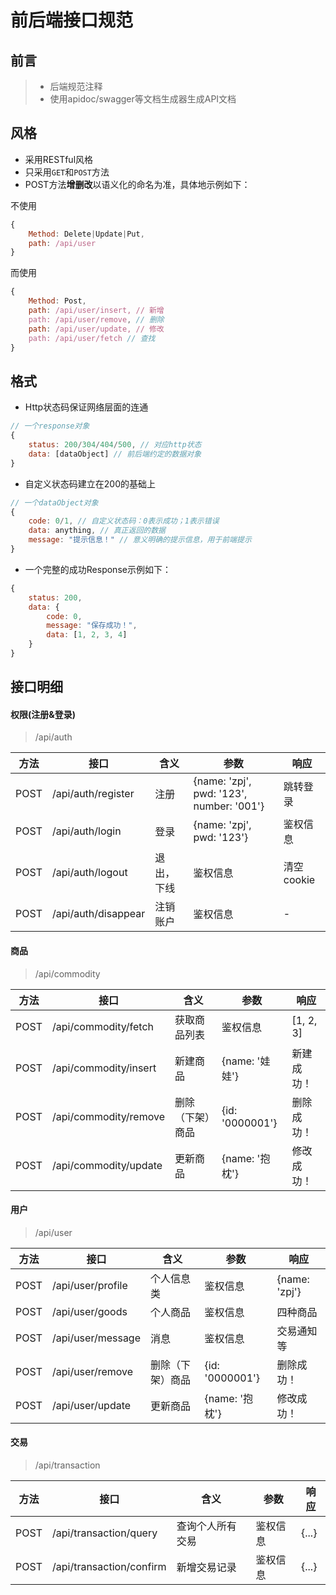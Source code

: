 # 前后端接口规范

## 前言

> * 后端规范注释
> * 使用apidoc/swagger等文档生成器生成API文档

## 风格

* 采用RESTful风格
* 只采用`GET`和`POST`方法
* POST方法**增删改**以语义化的命名为准，具体地示例如下：

不使用
```js
{
	Method: Delete|Update|Put,
	path: /api/user
}
```

而使用
```js
{
	Method: Post,
	path: /api/user/insert, // 新增
	path: /api/user/remove, // 删除
	path: /api/user/update, // 修改
	path: /api/user/fetch // 查找
}
```

## 格式
* Http状态码保证网络层面的连通
```js
// 一个response对象
{
	status: 200/304/404/500, // 对应http状态
	data: [dataObject] // 前后端约定的数据对象
}
```

* 自定义状态码建立在200的基础上
```js
// 一个dataObject对象
{
	code: 0/1, // 自定义状态码：0表示成功；1表示错误
	data: anything, // 真正返回的数据
	message: "提示信息！" // 意义明确的提示信息，用于前端提示
}
```

* 一个完整的成功Response示例如下：
```js
{
	status: 200,
	data: {
		code: 0,
		message: "保存成功！",
		data: [1, 2, 3, 4]
	}
}
```

## 接口明细

#### 权限(注册&登录)

> /api/auth

| 方法 | 接口 | 含义 | 参数 | 响应 |
| - | - | -| - | - |
| POST | /api/auth/register | 注册 | {name: 'zpj', pwd: '123', number: '001'} | 跳转登录 |
| POST | /api/auth/login | 登录 | {name: 'zpj', pwd: '123'} | 鉴权信息 |
| POST | /api/auth/logout | 退出，下线 | 鉴权信息 | 清空cookie |
| POST | /api/auth/disappear | 注销账户 | 鉴权信息 | - |

#### 商品

> /api/commodity

| 方法 | 接口 | 含义 | 参数 | 响应 |
| - | - | -| - | - |
| POST | /api/commodity/fetch | 获取商品列表 | 鉴权信息 | [1, 2, 3] |
| POST | /api/commodity/insert | 新建商品 | {name: '娃娃'} | 新建成功！ |
| POST | /api/commodity/remove | 删除（下架）商品 | {id: '0000001'} | 删除成功！ |
| POST | /api/commodity/update | 更新商品 | {name: '抱枕'} | 修改成功！ |


#### 用户

> /api/user

| 方法 | 接口 | 含义 | 参数 | 响应 |
| - | - | -| - | - |
| POST | /api/user/profile | 个人信息类 | 鉴权信息 | {name: 'zpj'} |
| POST | /api/user/goods | 个人商品 | 鉴权信息 | 四种商品 |
| POST | /api/user/message | 消息 | 鉴权信息 | 交易通知等 |
| POST | /api/user/remove | 删除（下架）商品 | {id: '0000001'} | 删除成功！ |
| POST | /api/user/update | 更新商品 | {name: '抱枕'} | 修改成功！ |

#### 交易

> /api/transaction

| 方法 | 接口 | 含义 | 参数 | 响应 |
| - | - | -| - | - |
| POST | /api/transaction/query | 查询个人所有交易 | 鉴权信息 | {...} |
| POST | /api/transaction/confirm | 新增交易记录 | 鉴权信息 | {...} |

